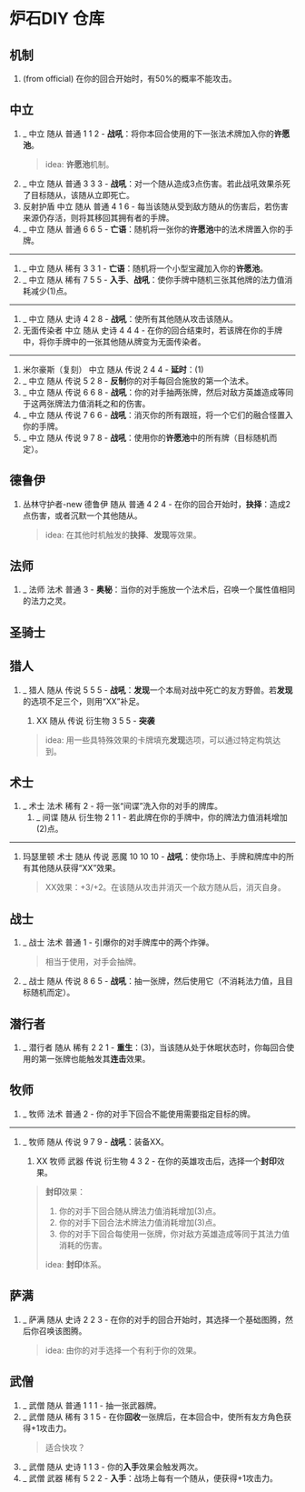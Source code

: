 # 炉石DIY 仓库

## 机制

1. (from official) 在你的回合开始时，有50%的概率不能攻击。

## 中立

1. _ 中立 随从 普通 1 1 2 - **战吼**：将你本回合使用的下一张法术牌加入你的**许愿池**。  
   > idea: **许愿池**机制。
2. _ 中立 随从 普通 3 3 3 - **战吼**：对一个随从造成3点伤害。若此战吼效果杀死了目标随从，该随从立即死亡。
3. 反射护盾 中立 随从 普通 4 1 6 - 每当该随从受到敌方随从的伤害后，若伤害来源仍存活，则将其移回其拥有者的手牌。
4. _ 中立 随从 普通 6 6 5 - **亡语**：随机将一张你的**许愿池**中的法术牌置入你的手牌。

----

1. _ 中立 随从 稀有 3 3 1 - **亡语**：随机将一个小型宝藏加入你的**许愿池**。
1. _ 中立 随从 稀有 7 5 5 - **入手**、**战吼**：使你手牌中随机三张其他牌的法力值消耗减少(1)点。

----

1. _ 中立 随从 史诗 4 2 8 - **战吼**：使所有其他随从攻击该随从。
2. 无面传染者 中立 随从 史诗 4 4 4 - 在你的回合结束时，若该牌在你的手牌中，将你手牌中的一张其他随从牌变为无面传染者。

----

1. 米尔豪斯（复刻） 中立 随从 传说 2 4 4 - **延时**：(1)
2. _ 中立 随从 传说 5 2 8 - **反制**你的对手每回合施放的第一个法术。
3. _ 中立 随从 传说 6 6 8 - **战吼**：你的对手抽两张牌，然后对敌方英雄造成等同于这两张牌法力值消耗之和的伤害。
4. _ 中立 随从 传说 7 6 6 - **战吼**：消灭你的所有跟班，将一个它们的融合怪置入你的手牌。
5. _ 中立 随从 传说 9 7 8 - **战吼**：使用你的**许愿池**中的所有牌（目标随机而定）。

## 德鲁伊

1. 丛林守护者-new 德鲁伊 随从 普通 4 2 4 - 在你的回合开始时，**抉择**：造成2点伤害，或者沉默一个其他随从。  
   > idea: 在其他时机触发的**抉择**、**发现**等效果。

## 法师

1. _ 法师 法术 普通 3 - **奥秘**：当你的对手施放一个法术后，召唤一个属性值相同的法力之灵。

## 圣骑士

## 猎人

1. _ 猎人 随从 传说 5 5 5 - **战吼**：**发现**一个本局对战中死亡的友方野兽。若**发现**的选项不足三个，则用“XX”补足。
   1. XX 随从 传说 衍生物 3 5 5 - **突袭**

   > idea: 用一些具特殊效果的卡牌填充**发现**选项，可以通过特定构筑达到。

## 术士

1. _ 术士 法术 稀有 2 - 将一张“间谍”洗入你的对手的牌库。
   1. _ 间谍 随从 衍生物 2 1 1 - 若此牌在你的手牌中，你的牌法力值消耗增加(2)点。

----

1. 玛瑟里顿 术士 随从 传说 恶魔 10 10 10 - **战吼**：使你场上、手牌和牌库中的所有其他随从获得“XX”效果。  
   > XX效果：+3/+2。在该随从攻击并消灭一个敌方随从后，消灭自身。

## 战士

1. _ 战士 法术 普通 1 - 引爆你的对手牌库中的两个炸弹。  
   > 相当于使用，对手会抽牌。

2. _ 战士 随从 传说 8 6 5 - **战吼**：抽一张牌，然后使用它（不消耗法力值，且目标随机而定）。

## 潜行者

1. _ 潜行者 随从 稀有 2 2 1 - **重生**：(3)，当该随从处于休眠状态时，你每回合使用的第一张牌也能触发其**连击**效果。

## 牧师

1. _ 牧师 法术 普通 2 - 你的对手下回合不能使用需要指定目标的牌。

----

1. _ 牧师 随从 传说 9 7 9 - **战吼**：装备XX。
   1. XX 牧师 武器 传说 衍生物 4 3 2 - 在你的英雄攻击后，选择一个**封印**效果。

   > **封印**效果：
   >
   > 1. 你的对手下回合随从牌法力值消耗增加(3)点。
   > 2. 你的对手下回合法术牌法力值消耗增加(3)点。
   > 3. 你的对手下回合每使用一张牌，你对敌方英雄造成等同于其法力值消耗的伤害。
   >
   > idea: **封印**体系。

## 萨满

1. _ 萨满 随从 史诗 2 2 3 - 在你的对手的回合开始时，其选择一个基础图腾，然后你召唤该图腾。  
   > idea: 由你的对手选择一个有利于你的效果。

## 武僧

1. _ 武僧 随从 普通 1 1 1 - 抽一张武器牌。
2. _ 武僧 随从 稀有 3 1 5 - 在你**回收**一张牌后，在本回合中，使所有友方角色获得+1攻击力。  
   > 适合快攻？
3. _ 武僧 随从 史诗 1 1 3 - 你的**入手**效果会触发两次。
4. _ 武僧 武器 稀有 5 2 2 - **入手**：战场上每有一个随从，便获得+1攻击力。
